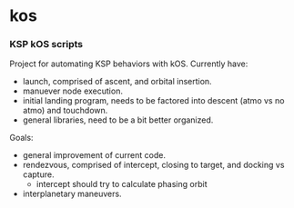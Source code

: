 # kos
### KSP kOS scripts

Project for automating KSP behaviors with kOS. 
Currently have:
  * launch, comprised of ascent, and orbital insertion.
  * manuever node execution.
  * initial landing program, needs to be factored into descent (atmo vs no atmo) and touchdown.
  * general libraries, need to be a bit better organized.
  
Goals:
  * general improvement of current code.
  * rendezvous, comprised of intercept, closing to target, and docking vs capture.
      * intercept should try to calculate phasing orbit
  * interplanetary maneuvers.
